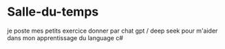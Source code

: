 # Salle-du-temps
je poste mes petits exercice donner par chat gpt / deep seek pour m'aider dans mon apprentissage du language c#
